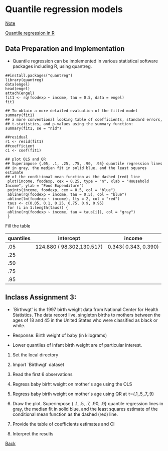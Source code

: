 # Quantile regression models

[Note](https://app.box.com/s/jixzb52zc54ibkrthwd8bk4ocirvpgca)

[Quantile regression in R](http://ftp.auckland.ac.nz/software/CRAN/doc/vignettes/quantreg/rq.pdf)

## Data Preparation and Implementation

* Quantile regression can be implemented in various statistical software packages including R, using quantreg.

```{r}
##install.packages("quantreg")
library(quantreg)
data(engel) 
head(engel)
attach(engel)
fit1 <- rq(foodexp ~ income, tau = 0.5, data = engel)
fit1

## To obtain a more detailed evaluation of the fitted model
summary(fit1)
## a more conventional looking table of coefficients, standard errors,
## t-statistics, and p-values using the summary function:
summary(fit1, se = "nid")

##residual
r1 <- resid(fit1)
##coefficient
c1 <- coef(fit1)

## plot OLS and QR
## Superimpose {.05, .1, .25, .75, .90, .95} quantile regression lines
## in gray, the median fit in solid blue, and the least squares estimate
## of the conditional mean function as the dashed (red) line
 plot(income, foodexp, cex = 0.25, type = "n", xlab = "Household Income", ylab = "Food Expenditure")
 points(income, foodexp, cex = 0.5, col = "blue")
 abline(rq(foodexp ~ income, tau = 0.5), col = "blue")
 abline(lm(foodexp ~ income), lty = 2, col = "red")
 taus <- c(0.05, 0.1, 0.25, 0.75, 0.9, 0.95)
 for (i in 1:length(taus)) {
 abline(rq(foodexp ~ income, tau = taus[i]), col = "gray")
 }
```

Fill the table

| quantiles | intercept   |    income                  |
| ------------- | ----------------------- |--------------------- |
| .05   | 124.880 ( 98.302,130.517)    | 0.343( 0.343, 0.390) 
|.25 |   |
|.50  |  |
|.75 |  |
|.95 |  |


## Inclass Assignment 3: 

* `Birthwgt' is the 1997 birth weight data from National Center for Health Statistics. 
The data record live, singleton births to mothers between the ages of 18 and 45 in the United States 
who were classified as black or white. 

* Response: Birth weight of baby (in kilograms)

* Lower quantiles of infant birth weight are of particular interest.


1) Set the local directory

2) Import `Birthwgt' dataset

3) Read the first 6 observations

4) Regress baby birht weight on mother's age using the OLS

5) Regress baby birth weight on mother's age using QR at $\tau$={.1,.5,.7,.9}

6) Draw the plot. Superimpose { .1, .5, .7, .90, .9} quantile regression lines
 in gray, the median fit in solid blue, and the least squares estimate
 of the conditional mean function as the dashed (red) line.
 
7) Provide the table of coefficients estimates and CI

8) Interpret the results

[Back](https://github.com/gdlc/STAT_COMP/)

